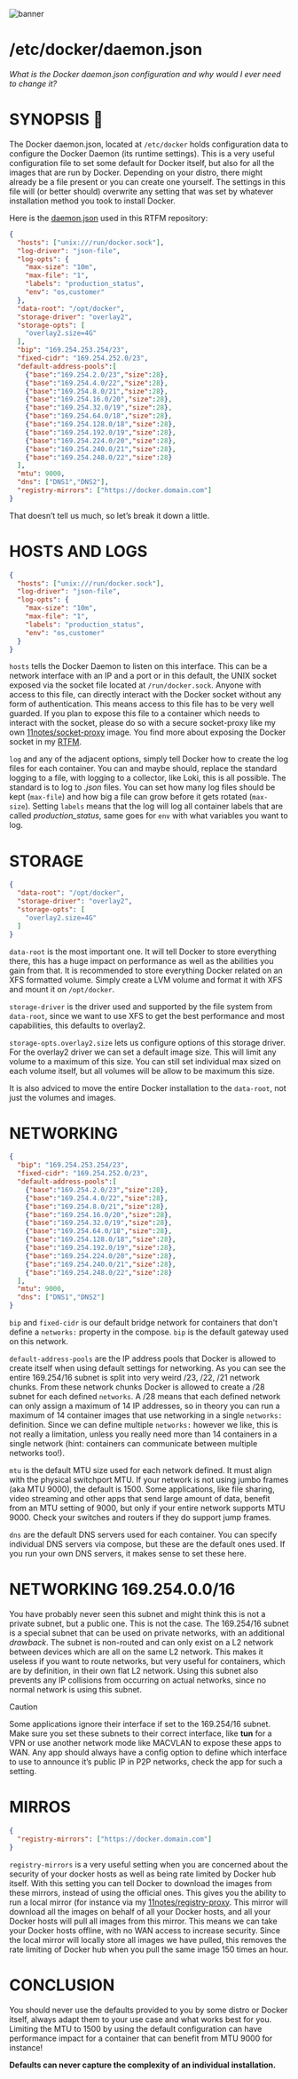 ![banner](https://github.com/11notes/static/blob/main/img/banner/README.png?raw=true)

# /etc/docker/daemon.json

*What is the Docker daemon.json configuration and why would I ever need to change it?*

# SYNOPSIS 📖

The Docker daemon.json, located at ```/etc/docker``` holds configuration data to configure the Docker Daemon (its runtime settings). This is a very useful configuration file to set some default for Docker itself, but also for all the images that are run by Docker. Depending on your distro, there might already be a file present or you can create one yourself. The settings in this file will (or better should) overwrite any setting that was set by whatever installation method you took to install Docker.

Here is the [daemon.json](https://github.com/11notes/RTFM/blob/main/linux/container/docker/daemon.json) used in this RTFM repository:

```json
{
  "hosts": ["unix:///run/docker.sock"],
  "log-driver": "json-file",
  "log-opts": {
    "max-size": "10m",
    "max-file": "1",
    "labels": "production_status",
    "env": "os,customer"
  },
  "data-root": "/opt/docker",
  "storage-driver": "overlay2",
  "storage-opts": [
    "overlay2.size=4G"
  ],
  "bip": "169.254.253.254/23",
  "fixed-cidr": "169.254.252.0/23",
  "default-address-pools":[
    {"base":"169.254.2.0/23","size":28},
    {"base":"169.254.4.0/22","size":28},
    {"base":"169.254.8.0/21","size":28},
    {"base":"169.254.16.0/20","size":28},
    {"base":"169.254.32.0/19","size":28},
    {"base":"169.254.64.0/18","size":28},
    {"base":"169.254.128.0/18","size":28},
    {"base":"169.254.192.0/19","size":28},
    {"base":"169.254.224.0/20","size":28},
    {"base":"169.254.240.0/21","size":28},
    {"base":"169.254.248.0/22","size":28}
  ],
  "mtu": 9000,
  "dns": ["DNS1","DNS2"],
  "registry-mirrors": ["https://docker.domain.com"]
}
```

That doesn’t tell us much, so let’s break it down a little.

# HOSTS AND LOGS

```json
{
  "hosts": ["unix:///run/docker.sock"],
  "log-driver": "json-file",
  "log-opts": {
    "max-size": "10m",
    "max-file": "1",
    "labels": "production_status",
    "env": "os,customer"
  }
}
```

```hosts``` tells the Docker Daemon to listen on this interface. This can be a network interface with an IP and a port or in this default, the UNIX socket exposed via the socket file located at ```/run/docker.sock```. Anyone with access to this file, can directly interact with the Docker socket without any form of authentication. This means access to this file has to be very well guarded. If you plan to expose this file to a container which needs to interact with the socket, please do so with a secure socket-proxy like my own [11notes/socket-proxy](https://github.com/11notes/docker-socket-proxy) image. You find more about exposing the Docker socket in my [RTFM](https://github.com/11notes/RTFM/blob/main/linux/container/docker/socket.md).

```log``` and any of the adjacent options, simply tell Docker how to create the log files for each container. You can and maybe should, replace the standard logging to a file, with logging to a collector, like Loki, this is all possible. The standard is to log to *.json* files. You can set how many log files should be kept (```max-file```) and how big a file can grow before it gets rotated (```max-size```). Setting ```labels``` means that the log will log all container labels that are called *production_status*, same goes for ```env``` with what variables you want to log.

# STORAGE

```json
{
  "data-root": "/opt/docker",
  "storage-driver": "overlay2",
  "storage-opts": [
    "overlay2.size=4G"
  ]
}
```

```data-root``` is the most important one. It will tell Docker to store everything there, this has a huge impact on performance as well as the abilities you gain from that. It is recommended to store everything Docker related on an XFS formatted volume. Simply create a LVM volume and format it with XFS and mount it on ```/opt/docker```.

```storage-driver``` is the driver used and supported by the file system from ```data-root```, since we want to use XFS to get the best performance and most capabilities, this defaults to overlay2.

```storage-opts.overlay2.size``` lets us configure options of this storage driver. For the overlay2 driver we can set a default image size. This will limit any volume to a maximum of this size. You can still set individual max sized on each volume itself, but all volumes will be allow to be maximum this size.

It is also adviced to move the entire Docker installation to the ```data-root```, not just the volumes and images.

# NETWORKING

```json
{
  "bip": "169.254.253.254/23",
  "fixed-cidr": "169.254.252.0/23",
  "default-address-pools":[
    {"base":"169.254.2.0/23","size":28},
    {"base":"169.254.4.0/22","size":28},
    {"base":"169.254.8.0/21","size":28},
    {"base":"169.254.16.0/20","size":28},
    {"base":"169.254.32.0/19","size":28},
    {"base":"169.254.64.0/18","size":28},
    {"base":"169.254.128.0/18","size":28},
    {"base":"169.254.192.0/19","size":28},
    {"base":"169.254.224.0/20","size":28},
    {"base":"169.254.240.0/21","size":28},
    {"base":"169.254.248.0/22","size":28}
  ],
  "mtu": 9000,
  "dns": ["DNS1","DNS2"]
}
```

```bip``` and ```fixed-cidr``` is our default bridge network for containers that don't define a ```networks:``` property in the compose. ```bip``` is the default gateway used on this network.

```default-address-pools``` are the IP address pools that Docker is allowed to create itself when using default settings for networking. As you can see the entire 169.254/16 subnet is split into very weird /23, /22, /21 network chunks. From these network chunks Docker is allowed to create a /28 subnet for each defined ```networks```.  A /28 means that each defined network can only assign a maximum of 14 IP addresses, so in theory you can run a maximum of 14 container images that use networking in a single ```networks:``` definition. Since we can define multiple ```networks:``` however we like, this is not really a limitation, unless you really need more than 14 containers in a single network (hint: containers can communicate between multiple networks too!).

```mtu``` is the default MTU size used for each network defined. It must align with the physical switchport MTU. If your network is not using jumbo frames (aka MTU 9000), the default is 1500. Some applications, like file sharing, video streaming and other apps that send large amount of data, benefit from an MTU setting of 9000, but only if your entire network supports MTU 9000. Check your switches and routers if they do support jump frames.

```dns``` are the default DNS servers used for each container. You can specify individual DNS servers via compose, but these are the default ones used. If you run your own DNS servers, it makes sense to set these here.

# NETWORKING 169.254.0.0/16

You have probably never seen this subnet and might think this is not a private subnet, but a public one. This is not the case. The 169.254/16 subnet is a special subnet that can be used on private networks, with an additional *drawback*. The subnet is non-routed and can only exist on a L2 network between devices which are all on the same L2 network. This makes it  useless if you want to route networks, but very useful for containers, which are by definition, in their own flat L2 network. Using this subnet also prevents any IP collisions from occurring on actual networks, since no normal network is using this subnet.

> [!CAUTION]
> Some applications ignore their interface if set to the 169.254/16 subnet. Make sure you set these subnets to their correct interface, like **tun** for a VPN or use another network mode like MACVLAN to expose these apps to WAN. Any app should always have a config option to define which interface to use to announce it’s public IP in P2P networks, check the app for such a setting.

# MIRROS

```json
{
  "registry-mirrors": ["https://docker.domain.com"]
}
```

```registry-mirrors``` is a very useful setting when you are concerned about the security of your docker hosts as well as being rate limited by Docker hub itself. With this setting you can tell Docker to download the images from these mirrors, instead of using the official ones. This gives you the ability to run a local mirror (for instance via my [11notes/registry-proxy](https://github.com/11notes/docker-registry-proxy). This mirror will download all the images on behalf of all your Docker hosts, and all your Docker hosts will pull all images from this mirror. This means we can take your Docker hosts offline, with no WAN access to increase security. Since the local mirror will locally store all images we have pulled, this removes the rate limiting of Docker hub when you pull the same image 150 times an hour.


# CONCLUSION

You should never use the defaults provided to you by some distro or Docker itself, always adapt them to your use case and what works best for you. Limiting the MTU to 1500 by using the default configuration can have performance impact for a container that can benefit from MTU 9000 for instance!

**Defaults can never capture the complexity of an individual installation.**